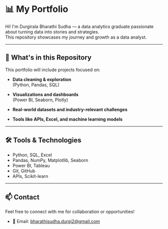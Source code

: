 # 📊 My Portfolio

Hi! I'm Durgirala Bharathi Sudha — a data analytics graduate passionate about turning data into stories and strategies.  
This repository showcases my journey and growth as a data analyst.

---

## 🚀 What's in this Repository

This portfolio will include projects focused on:

- **Data cleaning & exploration**  
  (Python, Pandas, SQL)

- **Visualizations and dashboards**  
  (Power BI, Seaborn, Plotly)

- **Real-world datasets and industry-relevant challenges**

- **Tools like APIs, Excel, and machine learning models**

---

## 🛠️ Tools & Technologies

- Python, SQL, Excel  
- Pandas, NumPy, Matplotlib, Seaborn  
- Power BI, Tableau  
- Git, GitHub  
- APIs, Scikit-learn

---

## 📫 Contact

Feel free to connect with me for collaboration or opportunities!

- 📧 Email: [bharathisudha.durgi2@gmail.com](mailto:bharathisudha.durgi2@gmail.com)
